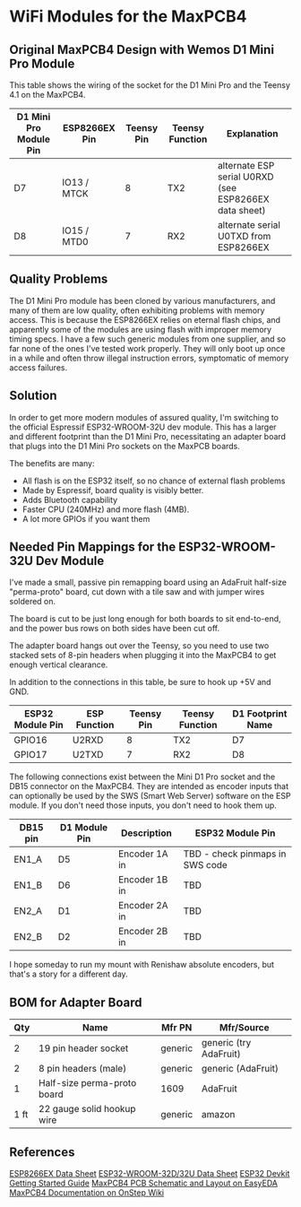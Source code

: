 # WiFi Modules for the MaxPCB4

## Original MaxPCB4 Design with Wemos D1 Mini Pro Module

This table shows the wiring of the socket for the D1 Mini Pro and the Teensy 4.1 on the MaxPCB4.

| D1 Mini Pro Module Pin | ESP8266EX Pin  | Teensy Pin | Teensy Function |  Explanation
| ----                   | -----          | ----       |  ------         |  ------
| D7                     | IO13 / MTCK    | 8          |  TX2            |  alternate ESP serial U0RXD (see ESP8266EX data sheet)
| D8                     | IO15 / MTD0    | 7          |  RX2            |  alternate serial U0TXD from ESP8266EX

## Quality Problems

The D1 Mini Pro module has been cloned by various manufacturers, and many of them are low quality, often exhibiting problems with memory access.
This is because the ESP8266EX relies on eternal flash chips, and apparently some of the modules are using
flash with improper memory timing specs.  I have a few such generic modules from one supplier, and so far
none of the ones I've tested work properly.  They will only boot up once in a while and often throw
illegal instruction errors, symptomatic of memory access failures.

## Solution

In order to get more modern modules of assured quality, I'm switching to the official Espressif
ESP32-WROOM-32U dev module.  This has a larger and different footprint than the D1 Mini Pro, necessitating
an adapter board that plugs into the D1 Mini Pro sockets on the MaxPCB boards.

The benefits are many:

* All flash is on the ESP32 itself, so no chance of external flash problems
* Made by Espressif, board quality is visibly better.
* Adds Bluetooth capability
* Faster CPU (240MHz) and more flash (4MB).
* A lot more GPIOs if you want them

## Needed Pin Mappings for the ESP32-WROOM-32U Dev Module

I've made a small, passive pin remapping board using an AdaFruit half-size "perma-proto" board,
cut down with a tile saw and with jumper wires soldered on.

The board is cut to be just long enough for both boards to sit end-to-end, and the
power bus rows on both sides have been cut off.

The adapter board hangs out over the Teensy, so you need to use two stacked sets of 8-pin
headers when plugging it into the MaxPCB4 to get enough vertical clearance.

In addition to the connections in this table, be sure to hook up +5V and GND.

| ESP32 Module Pin   | ESP Function  | Teensy Pin  | Teensy Function | D1 Footprint Name
| -----              | ----          | ----        | ----            | ----
| GPIO16             | U2RXD         | 8           | TX2             | D7
| GPIO17             | U2TXD         | 7           | RX2             | D8

The following connections exist between the Mini D1 Pro socket and the DB15 connector
on the MaxPCB4. They are intended as encoder inputs that can optionally be
used by the SWS (Smart Web Server) software on the ESP module.  If you don't
need those inputs, you don't need to hook them up.

| DB15 pin           | D1 Module Pin  | Description   |  ESP32 Module Pin
| ----               | ----           | ------        |  ------
| EN1_A              | D5             | Encoder 1A in |  TBD - check pinmaps in SWS code
| EN1_B              | D6             | Encoder 1B in |  TBD
| EN2_A              | D1             | Encoder 2A in |  TBD
| EN2_B              | D2             | Encoder 2B in |  TBD

I hope someday to run my mount with Renishaw absolute encoders, but that's a
story for a different day.

## BOM for Adapter Board

| Qty   | Name                         | Mfr PN      |  Mfr/Source
| ----  | ----                         | -----       | ----
| 2     | 19 pin header socket         | generic     | generic (try AdaFruit)
| 2     | 8 pin headers (male)         | generic     | generic (AdaFruit)
| 1     | Half-size perma-proto board  | 1609        | AdaFruit
| 1 ft  | 22 gauge solid hookup wire   | generic     | amazon

## References

[ESP8266EX Data Sheet](https://www.espressif.com/sites/default/files/documentation/0a-esp8266ex_datasheet_en.pdf)
[ESP32-WROOM-32D/32U Data Sheet](https://www.espressif.com/sites/default/files/documentation/esp32-wroom-32d_esp32-wroom-32u_datasheet_en.pdf)
[ESP32 Devkit Getting Started Guide](https://docs.espressif.com/projects/esp-idf/en/latest/esp32/hw-reference/esp32/get-started-devkitc.html)
[MaxPCB4 PCB Schematic and Layout on EasyEDA](https://easyeda.com/editor#id=e2233fc0dbd54d4aaf792255a189c136)
[MaxPCB4 Documentation on OnStep Wiki](https://onstep.groups.io/g/main/wiki/33523)